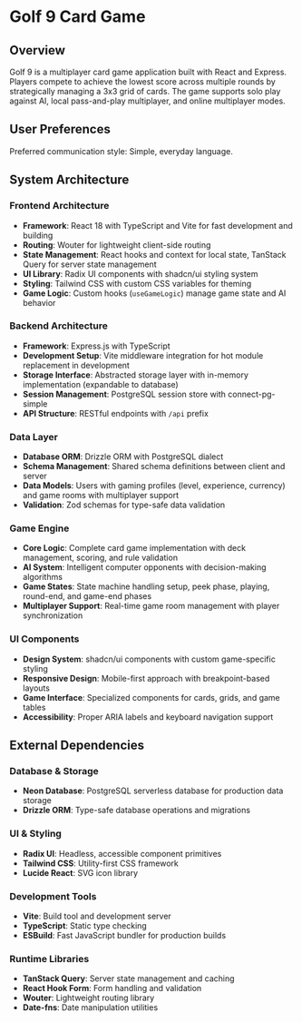 # Golf 9 Card Game

## Overview

Golf 9 is a multiplayer card game application built with React and Express. Players compete to achieve the lowest score across multiple rounds by strategically managing a 3x3 grid of cards. The game supports solo play against AI, local pass-and-play multiplayer, and online multiplayer modes.

## User Preferences

Preferred communication style: Simple, everyday language.

## System Architecture

### Frontend Architecture
- **Framework**: React 18 with TypeScript and Vite for fast development and building
- **Routing**: Wouter for lightweight client-side routing
- **State Management**: React hooks and context for local state, TanStack Query for server state management
- **UI Library**: Radix UI components with shadcn/ui styling system
- **Styling**: Tailwind CSS with custom CSS variables for theming
- **Game Logic**: Custom hooks (`useGameLogic`) manage game state and AI behavior

### Backend Architecture
- **Framework**: Express.js with TypeScript
- **Development Setup**: Vite middleware integration for hot module replacement in development
- **Storage Interface**: Abstracted storage layer with in-memory implementation (expandable to database)
- **Session Management**: PostgreSQL session store with connect-pg-simple
- **API Structure**: RESTful endpoints with `/api` prefix

### Data Layer
- **Database ORM**: Drizzle ORM with PostgreSQL dialect
- **Schema Management**: Shared schema definitions between client and server
- **Data Models**: Users with gaming profiles (level, experience, currency) and game rooms with multiplayer support
- **Validation**: Zod schemas for type-safe data validation

### Game Engine
- **Core Logic**: Complete card game implementation with deck management, scoring, and rule validation
- **AI System**: Intelligent computer opponents with decision-making algorithms
- **Game States**: State machine handling setup, peek phase, playing, round-end, and game-end phases
- **Multiplayer Support**: Real-time game room management with player synchronization

### UI Components
- **Design System**: shadcn/ui components with custom game-specific styling
- **Responsive Design**: Mobile-first approach with breakpoint-based layouts
- **Game Interface**: Specialized components for cards, grids, and game tables
- **Accessibility**: Proper ARIA labels and keyboard navigation support

## External Dependencies

### Database & Storage
- **Neon Database**: PostgreSQL serverless database for production data storage
- **Drizzle ORM**: Type-safe database operations and migrations

### UI & Styling
- **Radix UI**: Headless, accessible component primitives
- **Tailwind CSS**: Utility-first CSS framework
- **Lucide React**: SVG icon library

### Development Tools
- **Vite**: Build tool and development server
- **TypeScript**: Static type checking
- **ESBuild**: Fast JavaScript bundler for production builds

### Runtime Libraries
- **TanStack Query**: Server state management and caching
- **React Hook Form**: Form handling and validation
- **Wouter**: Lightweight routing library
- **Date-fns**: Date manipulation utilities
